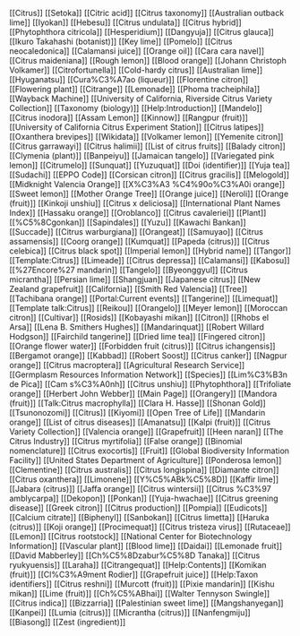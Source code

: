 [[Citrus]]
[[Setoka]]
[[Citric acid]]
[[Citrus taxonomy]]
[[Australian outback lime]]
[[Iyokan]]
[[Hebesu]]
[[Citrus undulata]]
[[Citrus hybrid]]
[[Phytophthora citricola]]
[[Hesperidium]]
[[Dangyuja]]
[[Citrus glauca]]
[[Ikuro Takahashi (botanist)]]
[[Key lime]]
[[Pomelo]]
[[Citrus neocaledonica]]
[[Calamansi juice]]
[[Orange oil]]
[[Cara cara navel]]
[[Citrus maideniana]]
[[Rough lemon]]
[[Blood orange]]
[[Johann Christoph Volkamer]]
[[Citrofortunella]]
[[Cold-hardy citrus]]
[[Australian lime]]
[[Hyuganatsu]]
[[Cura%C3%A7ao (liqueur)]]
[[Florentine citron]]
[[Flowering plant]]
[[Citrange]]
[[Lemonade]]
[[Phoma tracheiphila]]
[[Wayback Machine]]
[[University of California, Riverside Citrus Variety Collection]]
[[Taxonomy (biology)]]
[[Help:Introduction]]
[[Mandelo]]
[[Citrus inodora]]
[[Assam Lemon]]
[[Kinnow]]
[[Rangpur (fruit)]]
[[University of California Citrus Experiment Station]]
[[Citrus latipes]]
[[Oxanthera brevipes]]
[[Wikidata]]
[[Volkamer lemon]]
[[Yemenite citron]]
[[Citrus garrawayi]]
[[Citrus halimii]]
[[List of citrus fruits]]
[[Balady citron]]
[[Clymenia (plant)]]
[[Banpeiyu]]
[[Jamaican tangelo]]
[[Variegated pink lemon]]
[[Citrumelo]]
[[Sunquat]]
[[Yuzuquat]]
[[Doi (identifier)]]
[[Yuja tea]]
[[Sudachi]]
[[EPPO Code]]
[[Corsican citron]]
[[Citrus gracilis]]
[[Melogold]]
[[Midknight Valencia Orange]]
[[X%C3%A3 %C4%90o%C3%A0i orange]]
[[Sweet lemon]]
[[Mother Orange Tree]]
[[Orange juice]]
[[Neroli]]
[[Orange (fruit)]]
[[Kinkoji unshiu]]
[[Citrus x deliciosa]]
[[International Plant Names Index]]
[[Hassaku orange]]
[[Oroblanco]]
[[Citrus cavaleriei]]
[[Plant]]
[[%C5%8Cgonkan]]
[[Sapindales]]
[[Yuzu]]
[[Kawachi Bankan]]
[[Succade]]
[[Citrus warburgiana]]
[[Orangeat]]
[[Samuyao]]
[[Citrus assamensis]]
[[Coorg orange]]
[[Kumquat]]
[[Papeda (citrus)]]
[[Citrus celebica]]
[[Citrus black spot]]
[[Imperial lemon]]
[[Hybrid name]]
[[Tangor]]
[[Template:Citrus]]
[[Limeade]]
[[Citrus depressa]]
[[Calamansi]]
[[Kabosu]]
[[%27Encore%27 mandarin]]
[[Tangelo]]
[[Byeonggyul]]
[[Citrus micrantha]]
[[Persian lime]]
[[Shangjuan]]
[[Japanese citrus]]
[[New Zealand grapefruit]]
[[California]]
[[Smith Red Valencia]]
[[Tree]]
[[Tachibana orange]]
[[Portal:Current events]]
[[Tangerine]]
[[Limequat]]
[[Template talk:Citrus]]
[[Reikou]]
[[Orangelo]]
[[Meyer lemon]]
[[Moroccan citron]]
[[Cultivar]]
[[Rosids]]
[[Kobayashi mikan]]
[[Citron]]
[[Rhobs el Arsa]]
[[Lena B. Smithers Hughes]]
[[Mandarinquat]]
[[Robert Willard Hodgson]]
[[Fairchild tangerine]]
[[Dried lime tea]]
[[Fingered citron]]
[[Orange flower water]]
[[Forbidden fruit (citrus)]]
[[Citrus ichangensis]]
[[Bergamot orange]]
[[Kabbad]]
[[Robert Soost]]
[[Citrus canker]]
[[Nagpur orange]]
[[Citrus macroptera]]
[[Agricultural Research Service]]
[[Germplasm Resources Information Network]]
[[Species]]
[[Lim%C3%B3n de Pica]]
[[Cam s%C3%A0nh]]
[[Citrus unshiu]]
[[Phytophthora]]
[[Trifoliate orange]]
[[Herbert John Webber]]
[[Main Page]]
[[Orangery]]
[[Mandora (fruit)]]
[[Talk:Citrus macrophylla]]
[[Clara H. Hasse]]
[[Shonan Gold]]
[[Tsunonozomi]]
[[Citrus]]
[[Kiyomi]]
[[Open Tree of Life]]
[[Mandarin orange]]
[[List of citrus diseases]]
[[Amanatsu]]
[[Kalpi (fruit)]]
[[Citrus Variety Collection]]
[[Valencia orange]]
[[Grapefruit]]
[[Heen naran]]
[[The Citrus Industry]]
[[Citrus myrtifolia]]
[[False orange]]
[[Binomial nomenclature]]
[[Citrus exocortis]]
[[Fruit]]
[[Global Biodiversity Information Facility]]
[[United States Department of Agriculture]]
[[Ponderosa lemon]]
[[Clementine]]
[[Citrus australis]]
[[Citrus longispina]]
[[Diamante citron]]
[[Citrus oxanthera]]
[[Limonene]]
[[Y%C5%ABk%C5%8D]]
[[Kaffir lime]]
[[Jabara (citrus)]]
[[Jaffa orange]]
[[Citrus wintersii]]
[[Citrus %C3%97 amblycarpa]]
[[Dekopon]]
[[Ponkan]]
[[Yuja-hwachae]]
[[Citrus greening disease]]
[[Greek citron]]
[[Citrus production]]
[[Pompia]]
[[Eudicots]]
[[Calcium citrate]]
[[Biphenyl]]
[[Sanbokan]]
[[Citrus limetta]]
[[Haruka (citrus)]]
[[Koji orange]]
[[Procimequat]]
[[Citrus tristeza virus]]
[[Rutaceae]]
[[Lemon]]
[[Citrus rootstock]]
[[National Center for Biotechnology Information]]
[[Vascular plant]]
[[Blood lime]]
[[Daidai]]
[[Lemonade fruit]]
[[David Mabberley]]
[[Ch%C5%8Dzabur%C5%8D Tanaka]]
[[Citrus ryukyuensis]]
[[Laraha]]
[[Citrangequat]]
[[Help:Contents]]
[[Komikan (fruit)]]
[[Cl%C3%A9ment Rodier]]
[[Grapefruit juice]]
[[Help:Taxon identifiers]]
[[Citrus reshni]]
[[Murcott (fruit)]]
[[Pixie mandarin]]
[[Kishu mikan]]
[[Lime (fruit)]]
[[Ch%C5%ABhai]]
[[Walter Tennyson Swingle]]
[[Citrus indica]]
[[Bizzarria]]
[[Palestinian sweet lime]]
[[Mangshanyegan]]
[[Kanpei]]
[[Lumia (citrus)]]
[[Micrantha (citrus)]]
[[Nanfengmiju]]
[[Biasong]]
[[Zest (ingredient)]]
